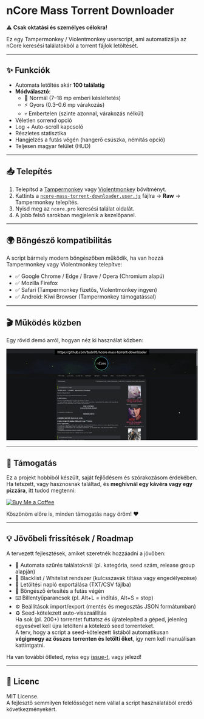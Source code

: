 # nCore Mass Torrent Downloader

⚠️ **Csak oktatási és személyes célokra!**

Ez egy Tampermonkey / Violentmonkey userscript, ami automatizálja az nCore keresési találatokból a torrent fájlok letöltését.

---

## ✨ Funkciók

- Automata letöltés akár **100 találatig**
- **Módválasztó**:
  - 🐢 Normál (7–18 mp emberi késleltetés)
  - ⚡ Gyors (0.3–0.6 mp várakozás)
  - 💀 Embertelen (szinte azonnal, várakozás nélkül)
- Véletlen sorrend opció
- Log + Auto-scroll kapcsoló
- Részletes statisztika
- Hangjelzés a futás végén (hangerő csúszka, némítás opció)
- Teljesen magyar felület (HUD)

---

## 📥 Telepítés

1. Telepítsd a [Tampermonkey](https://www.tampermonkey.net/) vagy [Violentmonkey](https://violentmonkey.github.io/) bővítményt.
2. Kattints a [`ncore-mass-torrent-downloader.user.js`](./ncore-mass-torrent-downloader.user.js) fájlra → **Raw** → Tampermonkey telepítés.
3. Nyisd meg az `ncore.pro` keresési találat oldalát.
4. A jobb felső sarokban megjelenik a kezelőpanel.

---

## 🌍 Böngésző kompatibilitás

A script bármely modern böngészőben működik, ha van hozzá Tampermonkey vagy Violentmonkey telepítve:

- ✅ Google Chrome / Edge / Brave / Opera (Chromium alapú)
- ✅ Mozilla Firefox
- ✅ Safari (Tampermonkey fizetős, Violentmonkey ingyen)
- ✅ Android: Kiwi Browser (Tampermonkey támogatással)

---

## 🎬 Működés közben

Egy rövid demó arról, hogyan néz ki használat közben:

![Demo](./demo.gif)

---

## 🧃 Támogatás

Ez a projekt hobbiból készült, saját fejlődésem és szórakozásom érdekében.  
Ha tetszett, vagy hasznosnak találtad, és **meghívnál egy kávéra vagy egy pizzára**, itt tudod megtenni:  

[![Buy Me a Coffee](https://img.buymeacoffee.com/button-api/?text=Kávéra%20meghívlak&emoji=☕&slug=bubi95&button_colour=BD5FFF&font_colour=ffffff&font_family=Cookie&outline_colour=000000&coffee_colour=FFDD00)](https://buymeacoffee.com/bubi95)

Köszönöm előre is, minden támogatás nagy öröm! ❤️

---

## 💡 Jövőbeli frissítések / Roadmap

A tervezett fejlesztések, amiket szeretnék hozzáadni a jövőben:

- 🎯 Automata szűrés találatoknál (pl. kategória, seed szám, release group alapján)
- 🚫 Blacklist / Whitelist rendszer (kulcsszavak tiltása vagy engedélyezése)
- 📂 Letöltési napló exportálása (TXT/CSV fájlba)
- 🔔 Böngésző értesítés a futás végén
- ⌨️ Billentyűparancsok (pl. Alt+L = indítás, Alt+S = stop)
- ⚙️ Beállítások import/export (mentés és megosztás JSON formátumban)
- ♻️ Seed-kötelezett auto-visszaállítás  
  Ha sok (pl. 200+) torrentet futtatsz és újratelepíted a géped, jelenleg egyesével kell újra letölteni a kötelező seed torrenteket.  
  A terv, hogy a script a seed-kötelezett listából automatikusan **végigmegy az összes torrenten és letölti őket**, így nem kell manuálisan kattintgatni.


Ha van további ötleted, nyiss egy [issue-t](../../issues), vagy jelezd!

---

## 📜 Licenc

MIT License.  
A fejlesztő semmilyen felelősséget nem vállal a script használatából eredő következményekért.
